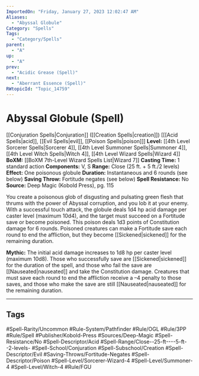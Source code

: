 ```yaml
---
ImportedOn: "Friday, January 27, 2023 12:02:47 AM"
Aliases:
  - "Abyssal Globule"
Category: "Spells"
Tags:
  - "Category/Spells"
parent:
  - "A"
up:
  - "A"
prev:
  - "Acidic Grease (Spell)"
next:
  - "Aberrant Essence (Spell)"
RWtopicId: "Topic_14759"
---
```

# Abyssal Globule (Spell)

[[Conjuration Spells|Conjuration]] ([[Creation Spells|creation]]) \[[[Acid Spells|acid]], [[Evil Spells|evil]], [[Poison Spells|poison]]]
**Level:** [[4th Level Sorcerer Spells|Sorcerer 4]], [[4th Level Summoner Spells|Summoner 4]], [[4th Level Witch Spells|Witch 4]], [[4th Level Wizard Spells|Wizard 4]]
**BoXM:** [[BoXM 7th-Level Wizard Spells List|Wizard 7]]
**Casting Time:** 1 standard action
**Components:** V, S
**Range:** Close (25 ft. + 5 ft./2 levels)
**Effect:** One poisonous globule
**Duration:** Instantaneous and 6 rounds (see below)
**Saving Throw:** Fortitude negates (see below)
**Spell Resistance:** No
**Source:** Deep Magic (Kobold Press), pg. 115

You create a poisonous glob of disgusting and pulsating green flesh that thrums with the power of Abyssal corruption, and you lob it at your enemy. With a successful touch attack, the globule deals 1d4 hp acid damage per caster level (maximum 10d4), and the target must succeed on a Fortitude save or become poisoned. This poison deals 1d3 points of Constitution damage for 6 rounds. Poisoned creatures can make a Fortitude save each round to end the affliction, but they become [[Sickened|sickened]] for the remaining duration.

**Mythic:** The initial acid damage increases to 1d8 hp per caster level (maximum 10d8). Those who successfully save are [[Sickened|sickened]] for the duration of the spell, and those who fail the save are [[Nauseated|nauseated]] and take the Constitution damage. Creatures that must save each round to end the affliction receive a –4 penalty to those saves, and those who make the save are still [[Nauseated|nauseated]] for the remaining duration.

---
## Tags
#Spell-Rarity/Uncommon #Rule-System/Pathfinder #Rule/OGL #Rule/3PP #Rule/Spell #Publisher/Kobold-Press #Sources/Deep-Magic #Spell-Resistance/No #Spell-Descriptor/Acid #Spell-Range/Close--25-ft----5-ft--2-levels- #Spell-School/Conjuration #Spell-Subschool/Creation #Spell-Descriptor/Evil #Saving-Throws/Fortitude-Negates #Spell-Descriptor/Poison #Spell-Level/Sorcerer-Wizard-4 #Spell-Level/Summoner-4 #Spell-Level/Witch-4 #Rule/FGU

